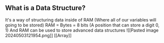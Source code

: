 ## What is a Data Structure?
It's a way of structuring data inside of RAM (Where all of our variables will going to be stored)
RAM = Bytes = 8 bits (A position that can store a digit 0, 1)
And RAM can be used to store advanced data structures 
![[Pasted image 20240503121954.png]]
[[Array]]